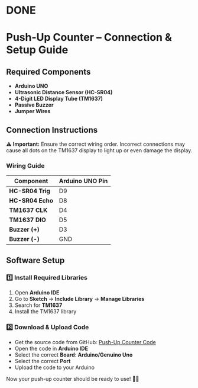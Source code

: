 # DONE
# **Push-Up Counter – Connection & Setup Guide**

## **Required Components**
- **Arduino UNO**  
- **Ultrasonic Distance Sensor (HC-SR04)**  
- **4-Digit LED Display Tube (TM1637)**  
- **Passive Buzzer**  
- **Jumper Wires**  

## **Connection Instructions**
⚠️ **Important:** Ensure the correct wiring order. Incorrect connections may cause all dots on the TM1637 display to light up or even damage the display.  

### **Wiring Guide**
| **Component**  | **Arduino UNO Pin** |
|---------------|------------------|
| **HC-SR04 Trig** | D9 |
| **HC-SR04 Echo** | D8 |
| **TM1637 CLK** | D4 |
| **TM1637 DIO** | D5 |
| **Buzzer (+)** | D3 |
| **Buzzer (-)** | GND |

## **Software Setup**
### 1️⃣ **Install Required Libraries**
1. Open **Arduino IDE**
2. Go to **Sketch** → **Include Library** → **Manage Libraries**
3. Search for **TM1637**
4. Install the TM1637 library

### 2️⃣ **Download & Upload Code**
- Get the source code from GitHub: [Push-Up Counter Code](https://github.com/DKARDU/fitness-with-arduino)
- Open the code in **Arduino IDE**
- Select the correct **Board**: **Arduino/Genuino Uno**
- Select the correct **Port**
- Upload the code to your Arduino

Now your push-up counter should be ready to use! 💪🔥

